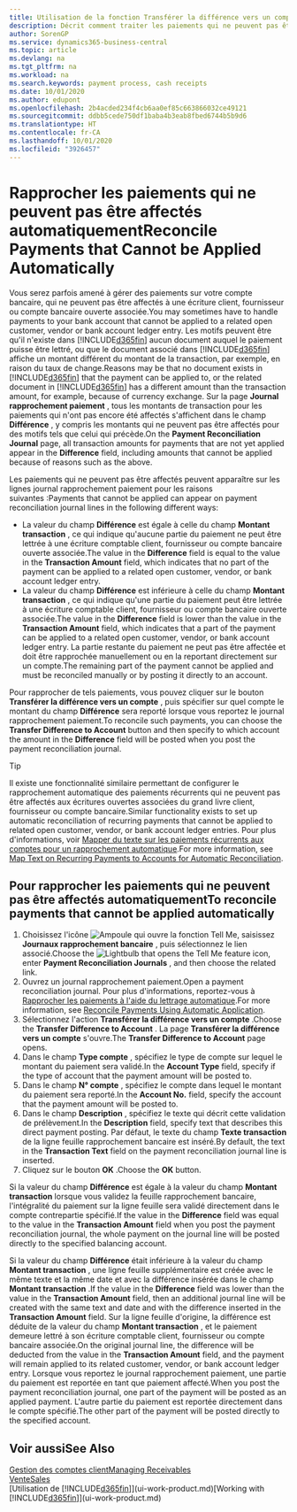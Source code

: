 ```yaml
---
title: Utilisation de la fonction Transférer la différence vers un compte pour rapprocher les paiements | Microsoft Docs'
description: Décrit comment traiter les paiements qui ne peuvent pas être affectés dans un document, par exemple lorsqu'un taux de change entraîne un changement de montants.
author: SorenGP
ms.service: dynamics365-business-central
ms.topic: article
ms.devlang: na
ms.tgt_pltfrm: na
ms.workload: na
ms.search.keywords: payment process, cash receipts
ms.date: 10/01/2020
ms.author: edupont
ms.openlocfilehash: 2b4acded234f4cb6aa0ef85c663866032ce49121
ms.sourcegitcommit: ddbb5cede750df1baba4b3eab8fbed6744b5b9d6
ms.translationtype: HT
ms.contentlocale: fr-CA
ms.lasthandoff: 10/01/2020
ms.locfileid: "3926457"
---
```

# <a name="reconcile-payments-that-cannot-be-applied-automatically"></a><span data-ttu-id="e7135-103">Rapprocher les paiements qui ne peuvent pas être affectés automatiquement</span><span class="sxs-lookup"><span data-stu-id="e7135-103">Reconcile Payments that Cannot be Applied Automatically</span></span>
<span data-ttu-id="e7135-104">Vous serez parfois amené à gérer des paiements sur votre compte bancaire, qui ne peuvent pas être affectés à une écriture client, fournisseur ou compte bancaire ouverte associée.</span><span class="sxs-lookup"><span data-stu-id="e7135-104">You may sometimes have to handle payments to your bank account that cannot be applied to a related open customer, vendor or bank account ledger entry.</span></span> <span data-ttu-id="e7135-105">Les motifs peuvent être qu'il n'existe dans [!INCLUDE[d365fin](includes/d365fin_md.md)] aucun document auquel le paiement puisse être lettré, ou que le document associé dans [!INCLUDE[d365fin](includes/d365fin_md.md)] affiche un montant différent du montant de la transaction, par exemple, en raison du taux de change.</span><span class="sxs-lookup"><span data-stu-id="e7135-105">Reasons may be that no document exists in [!INCLUDE[d365fin](includes/d365fin_md.md)] that the payment can be applied to, or the related document in [!INCLUDE[d365fin](includes/d365fin_md.md)] has a different amount than the transaction amount, for example, because of currency exchange.</span></span> <span data-ttu-id="e7135-106">Sur la page **Journal rapprochement paiement** , tous les montants de transaction pour les paiements qui n'ont pas encore été affectés s'affichent dans le champ **Différence** , y compris les montants qui ne peuvent pas être affectés pour des motifs tels que celui qui précède.</span><span class="sxs-lookup"><span data-stu-id="e7135-106">On the **Payment Reconciliation Journal** page, all transaction amounts for payments that are not yet applied appear in the **Difference** field, including amounts that cannot be applied because of reasons such as the above.</span></span>

<span data-ttu-id="e7135-107">Les paiements qui ne peuvent pas être affectés peuvent apparaître sur les lignes journal rapprochement paiement pour les raisons suivantes :</span><span class="sxs-lookup"><span data-stu-id="e7135-107">Payments that cannot be applied can appear on payment reconciliation journal lines in the following different ways:</span></span>

* <span data-ttu-id="e7135-108">La valeur du champ **Différence** est égale à celle du champ **Montant transaction** , ce qui indique qu'aucune partie du paiement ne peut être lettrée à une écriture comptable client, fournisseur ou compte bancaire ouverte associée.</span><span class="sxs-lookup"><span data-stu-id="e7135-108">The value in the **Difference** field is equal to the value in the **Transaction Amount** field, which indicates that no part of the payment can be applied to a related open customer, vendor, or bank account ledger entry.</span></span>
* <span data-ttu-id="e7135-109">La valeur du champ **Différence** est inférieure à celle du champ **Montant transaction** , ce qui indique qu'une partie du paiement peut être lettrée à une écriture comptable client, fournisseur ou compte bancaire ouverte associée.</span><span class="sxs-lookup"><span data-stu-id="e7135-109">The value in the **Difference** field is lower than the value in the **Transaction Amount** field, which indicates that a part of the payment can be applied to a related open customer, vendor, or bank account ledger entry.</span></span> <span data-ttu-id="e7135-110">La partie restante du paiement ne peut pas être affectée et doit être rapprochée manuellement ou en la reportant directement sur un compte.</span><span class="sxs-lookup"><span data-stu-id="e7135-110">The remaining part of the payment cannot be applied and must be reconciled manually or by posting it directly to an account.</span></span>

<span data-ttu-id="e7135-111">Pour rapprocher de tels paiements, vous pouvez cliquer sur le bouton **Transférer la différence vers un compte** , puis spécifier sur quel compte le montant du champ **Différence** sera reporté lorsque vous reportez le journal rapprochement paiement.</span><span class="sxs-lookup"><span data-stu-id="e7135-111">To reconcile such payments, you can choose the **Transfer Difference to Account** button and then specify to which account the amount in the **Difference** field will be posted when you post the payment reconciliation journal.</span></span>

> [!TIP]  
>   <span data-ttu-id="e7135-112">Il existe une fonctionnalité similaire permettant de configurer le rapprochement automatique des paiements récurrents qui ne peuvent pas être affectés aux écritures ouvertes associées du grand livre client, fournisseur ou compte bancaire.</span><span class="sxs-lookup"><span data-stu-id="e7135-112">Similar functionality exists to set up automatic reconciliation of recurring payments that cannot be applied to related open customer, vendor, or bank account ledger entries.</span></span> <span data-ttu-id="e7135-113">Pour plus d'informations, voir [Mapper du texte sur les paiements récurrents aux comptes pour un rapprochement automatique](receivables-how-map-text-recurring-payments-accounts-auto-reconcilliation.md).</span><span class="sxs-lookup"><span data-stu-id="e7135-113">For more information, see [Map Text on Recurring Payments to Accounts for Automatic Reconciliation](receivables-how-map-text-recurring-payments-accounts-auto-reconcilliation.md).</span></span>

## <a name="to-reconcile-payments-that-cannot-be-applied-automatically"></a><span data-ttu-id="e7135-114">Pour rapprocher les paiements qui ne peuvent pas être affectés automatiquement</span><span class="sxs-lookup"><span data-stu-id="e7135-114">To reconcile payments that cannot be applied automatically</span></span>
1. <span data-ttu-id="e7135-115">Choisissez l'icône ![Ampoule qui ouvre la fonction Tell Me](media/ui-search/search_small.png "Dites-moi ce que vous voulez faire"), saisissez **Journaux rapprochement bancaire** , puis sélectionnez le lien associé.</span><span class="sxs-lookup"><span data-stu-id="e7135-115">Choose the ![Lightbulb that opens the Tell Me feature](media/ui-search/search_small.png "Tell me what you want to do") icon, enter **Payment Reconciliation Journals** , and then choose the related link.</span></span>
2. <span data-ttu-id="e7135-116">Ouvrez un journal rapprochement paiement.</span><span class="sxs-lookup"><span data-stu-id="e7135-116">Open a payment reconciliation journal.</span></span> <span data-ttu-id="e7135-117">Pour plus d'informations, reportez-vous à [Rapprocher les paiements à l'aide du lettrage automatique](receivables-how-reconcile-payments-auto-application.md).</span><span class="sxs-lookup"><span data-stu-id="e7135-117">For more information, see [Reconcile Payments Using Automatic Application](receivables-how-reconcile-payments-auto-application.md).</span></span>
3. <span data-ttu-id="e7135-118">Sélectionnez l'action **Transférer la différence vers un compte** .</span><span class="sxs-lookup"><span data-stu-id="e7135-118">Choose the **Transfer Difference to Account** .</span></span> <span data-ttu-id="e7135-119">La page **Transférer la différence vers un compte** s'ouvre.</span><span class="sxs-lookup"><span data-stu-id="e7135-119">The **Transfer Difference to Account** page opens.</span></span>
4. <span data-ttu-id="e7135-120">Dans le champ **Type compte** , spécifiez le type de compte sur lequel le montant du paiement sera validé.</span><span class="sxs-lookup"><span data-stu-id="e7135-120">In the **Account Type** field, specify if the type of account that the payment amount will be posted to.</span></span>
5. <span data-ttu-id="e7135-121">Dans le champ **N° compte** , spécifiez le compte dans lequel le montant du paiement sera reporté.</span><span class="sxs-lookup"><span data-stu-id="e7135-121">In the **Account No.** field, specify the account that the payment amount will be posted to.</span></span>
6. <span data-ttu-id="e7135-122">Dans le champ **Description** , spécifiez le texte qui décrit cette validation de prélèvement.</span><span class="sxs-lookup"><span data-stu-id="e7135-122">In the **Description** field, specify text that describes this direct payment posting.</span></span> <span data-ttu-id="e7135-123">Par défaut, le texte du champ **Texte transaction** de la ligne feuille rapprochement bancaire est inséré.</span><span class="sxs-lookup"><span data-stu-id="e7135-123">By default, the text in the **Transaction Text** field on the payment reconciliation journal line is inserted.</span></span>
7. <span data-ttu-id="e7135-124">Cliquez sur le bouton **OK** .</span><span class="sxs-lookup"><span data-stu-id="e7135-124">Choose the **OK** button.</span></span>

<span data-ttu-id="e7135-125">Si la valeur du champ **Différence** est égale à la valeur du champ **Montant transaction** lorsque vous validez la feuille rapprochement bancaire, l'intégralité du paiement sur la ligne feuille sera validé directement dans le compte contrepartie spécifié.</span><span class="sxs-lookup"><span data-stu-id="e7135-125">If the value in the **Difference** field was equal to the value in the **Transaction Amount** field when you post the payment reconciliation journal, the whole payment on the journal line will be posted directly to the specified balancing account.</span></span>

<span data-ttu-id="e7135-126">Si la valeur du champ **Différence** était inférieure à la valeur du champ **Montant transaction** , une ligne feuille supplémentaire est créée avec le même texte et la même date et avec la différence insérée dans le champ **Montant transaction** .</span><span class="sxs-lookup"><span data-stu-id="e7135-126">If the value in the **Difference** field was lower than the value in the **Transaction Amount** field, then an additional journal line will be created with the same text and date and with the difference inserted in the **Transaction Amount** field.</span></span> <span data-ttu-id="e7135-127">Sur la ligne feuille d'origine, la différence est déduite de la valeur du champ **Montant transaction** , et le paiement demeure lettré à son écriture comptable client, fournisseur ou compte bancaire associée.</span><span class="sxs-lookup"><span data-stu-id="e7135-127">On the original journal line, the difference will be deducted from the value in the **Transaction Amount** field, and the payment will remain applied to its related customer, vendor, or bank account ledger entry.</span></span> <span data-ttu-id="e7135-128">Lorsque vous reportez le journal rapprochement paiement, une partie du paiement est reportée en tant que paiement affecté.</span><span class="sxs-lookup"><span data-stu-id="e7135-128">When you post the payment reconciliation journal, one part of the payment will be posted as an applied payment.</span></span> <span data-ttu-id="e7135-129">L'autre partie du paiement est reportée directement dans le compte spécifié.</span><span class="sxs-lookup"><span data-stu-id="e7135-129">The other part of the payment will be posted directly to the specified account.</span></span>

## <a name="see-also"></a><span data-ttu-id="e7135-130">Voir aussi</span><span class="sxs-lookup"><span data-stu-id="e7135-130">See Also</span></span>
[<span data-ttu-id="e7135-131">Gestion des comptes client</span><span class="sxs-lookup"><span data-stu-id="e7135-131">Managing Receivables</span></span>](receivables-manage-receivables.md)  
[<span data-ttu-id="e7135-132">Vente</span><span class="sxs-lookup"><span data-stu-id="e7135-132">Sales</span></span>](sales-manage-sales.md)  
<span data-ttu-id="e7135-133">[Utilisation de [!INCLUDE[d365fin](includes/d365fin_md.md)]](ui-work-product.md)</span><span class="sxs-lookup"><span data-stu-id="e7135-133">[Working with [!INCLUDE[d365fin](includes/d365fin_md.md)]](ui-work-product.md)</span></span>
